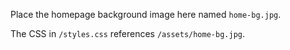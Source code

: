Place the homepage background image here named `home-bg.jpg`.

The CSS in `/styles.css` references `/assets/home-bg.jpg`.
